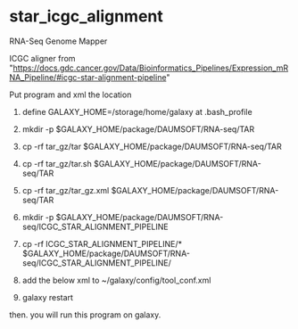 # star_icgc_alignment
RNA-Seq Genome Mapper

ICGC aligner from "https://docs.gdc.cancer.gov/Data/Bioinformatics_Pipelines/Expression_mRNA_Pipeline/#icgc-star-alignment-pipeline"

Put program and xml the location

1. define    GALAXY_HOME=/storage/home/galaxy at .bash_profile

2. mkdir   -p   $GALAXY_HOME/package/DAUMSOFT/RNA-seq/TAR

3. cp   -rf   tar_gz/tar          $GALAXY_HOME/package/DAUMSOFT/RNA-seq/TAR

4. cp   -rf   tar_gz/tar.sh       $GALAXY_HOME/package/DAUMSOFT/RNA-seq/TAR

5. cp   -rf   tar_gz/tar_gz.xml   $GALAXY_HOME/package/DAUMSOFT/RNA-seq/TAR

6. mkdir   -p   $GALAXY_HOME/package/DAUMSOFT/RNA-seq/ICGC_STAR_ALIGNMENT_PIPELINE

7. cp   -rf   ICGC_STAR_ALIGNMENT_PIPELINE/*  $GALAXY_HOME/package/DAUMSOFT/RNA-seq/ICGC_STAR_ALIGNMENT_PIPELINE/
     
8. add the below xml  to   ~/galaxy/config/tool_conf.xml

<section id="rnaseq_name" name="RNA-Seq">
    <tool file="user define directory/tar_gz.xml" />
    <tool file="user define directory/icgc_star2_wrapper.xml" />
</section>

9. galaxy restart

then. you will run this program on galaxy.


